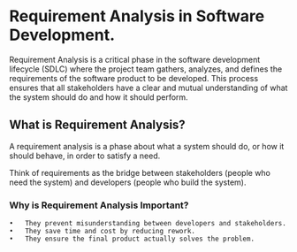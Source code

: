 # Requirement Analysis in Software Development.

Requirement Analysis is a critical phase in the software development lifecycle (SDLC) where the project team gathers, analyzes, and defines the requirements of the software product to be developed. This process ensures that all stakeholders have a clear and mutual understanding of what the system should do and how it should perform.

## What is Requirement Analysis?

A requirement analysis is a phase about what a system should do, or how it should behave, in order to satisfy a need.

Think of requirements as the bridge between stakeholders (people who need the system) and developers (people who build the system).

### Why is Requirement Analysis Important?

	•	They prevent misunderstanding between developers and stakeholders.
	•	They save time and cost by reducing rework.
	•	They ensure the final product actually solves the problem.

 
